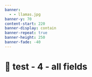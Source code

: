 ```yaml
---
banner:
  - - llamas.jpg
banner-y: 70
content-start: 220
banner-display: contain
banner-repeat: true
banner-height: 250
banner-fade: -40
---
```


# 🧪 test - 4 - all fields